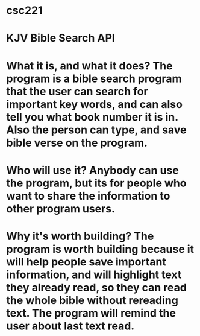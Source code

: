 # csc221
# KJV Bible Search API 
# What it is, and what it does?  The program is a bible search program that  the user can search for important key words, and can also tell you what book number it is in.  Also the person can type, and save bible verse on the program.
# Who will use it?  Anybody can use  the program, but its for people who want to share the information to other program users.
# Why it's worth building? The program is worth building because it will help people save important information, and will highlight text they already read, so they can read the whole bible without rereading text. The program will remind the user about last text read.
